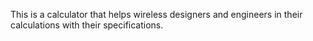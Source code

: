This is a calculator that helps wireless designers and engineers in their calculations with their specifications.

